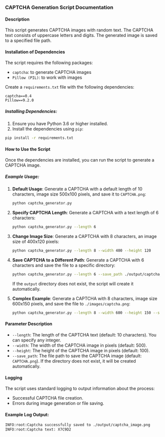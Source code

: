 ### CAPTCHA Generation Script Documentation

#### Description
This script generates CAPTCHA images with random text. The CAPTCHA text consists of uppercase letters and digits. The generated image is saved to a specified file path.

#### Installation of Dependencies
The script requires the following packages:
- `captcha`: to generate CAPTCHA images
- `Pillow (PIL)`: to work with images

Create a `requirements.txt` file with the following dependencies:
```text
captcha==0.4
Pillow==9.2.0
```

##### Installing Dependencies:
1. Ensure you have Python 3.6 or higher installed.
2. Install the dependencies using `pip`:

```bash
pip install -r requirements.txt
```

#### How to Use the Script
Once the dependencies are installed, you can run the script to generate a CAPTCHA image.

##### Example Usage:
1. **Default Usage**:
   Generate a CAPTCHA with a default length of 10 characters, image size 500x100 pixels, and save it to `CAPTCHA.png`:
   ```bash
   python captcha_generator.py
   ```

2. **Specify CAPTCHA Length**:
   Generate a CAPTCHA with a text length of 6 characters:
   ```bash
   python captcha_generator.py --length 6
   ```

3. **Change Image Size**:
   Generate a CAPTCHA with 8 characters, an image size of 400x120 pixels:
   ```bash
   python captcha_generator.py --length 8 --width 400 --height 120
   ```

4. **Save CAPTCHA to a Different Path**:
   Generate a CAPTCHA with 6 characters and save the file to a specific directory:

   ```bash
   python captcha_generator.py --length 6 --save_path ./output/captcha_image.png
   ```

   If the `output` directory does not exist, the script will create it automatically.

5. **Complex Example**:
   Generate a CAPTCHA with 8 characters, image size 600x150 pixels, and save the file to `./images/captcha.png`:
   ```bash
   python captcha_generator.py --length 8 --width 600 --height 150 --save_path ./images/captcha.png
   ```

#### Parameter Description
- `--length`: The length of the CAPTCHA text (default: 10 characters). You can specify any integer.
- `--width`: The width of the CAPTCHA image in pixels (default: 500).
- `--height`: The height of the CAPTCHA image in pixels (default: 100).
- `--save_path`: The file path to save the CAPTCHA image (default: `CAPTCHA.png`). If the directory does not exist, it will be created automatically.

#### Logging
The script uses standard logging to output information about the process:
- Successful CAPTCHA file creation.
- Errors during image generation or file saving.

#### Example Log Output:
```bash
INFO:root:Captcha successfully saved to ./output/captcha_image.png
INFO:root:Captcha text: X7C9D2
```

